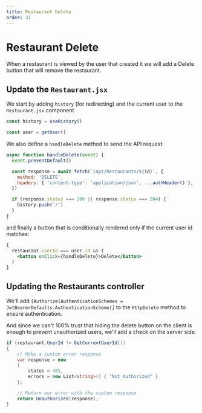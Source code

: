 ```yaml
---
title: Restaurant Delete
order: 31
---
```


# Restaurant Delete

When a restaurant is viewed by the user that created it we will add a Delete
button that will remove the restaurant.

## Update the `Restaurant.jsx`

We start by adding `history` (for redirecting) and the current user to the
`Restaurant.jsx` component

```javascript
const history = useHistory()

const user = getUser()
```

We also define a `handleDelete` method to send the API request:

```javascript
async function handleDelete(event) {
  event.preventDefault()

  const response = await fetch(`/api/Restaurants/${id}`, {
    method: 'DELETE',
    headers: { 'content-type': 'application/json', ...authHeader() },
  })

  if (response.status === 200 || response.status === 204) {
    history.push('/')
  }
}
```

and finally a button that is conditionally rendered only if the current user id
matches:

```jsx
{
  restaurant.userId === user.id && (
    <button onClick={handleDelete}>Delete</button>
  )
}
```

## Updating the Restaurants controller

We'll add
`[Authorize(AuthenticationSchemes = JwtBearerDefaults.AuthenticationScheme)]` to
the `HttpDelete` method to ensure authentication.

And since we can't 100% trust that hiding the delete button on the client is
enough to prevent unauthorized users, we'll add a check on the server side.

```csharp
if (restaurant.UserId != GetCurrentUserId())
{
    // Make a custom error response
    var response = new
    {
        status = 401,
        errors = new List<string>() { "Not Authorized" }
    };

    // Return our error with the custom response
    return Unauthorized(response);
}
```

<GithubCommitViewer repo="suncoast-devs/TacoTuesday" commit="faa35b8bbdf6d0c6853bbff4222ce2aa3a54a30c" />
